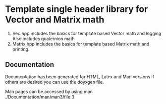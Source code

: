 # Template single header library for Vector and Matrix math
1. Vec.hpp includes the basics for template based Vector math and logging<br> Also includes quaternion math
2. Matrix.hpp includes the basics for template based Matrix math and printing.

## Documentation
Documentation has been generated for HTML, Latex and Man versions
If others are desired you can use the doyxgen file.

Man pages can be accessed by using man ./Documentation/man/man3/file.3
